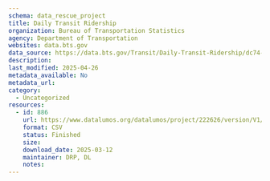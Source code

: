 ```yaml
---
schema: data_rescue_project 
title: Daily Transit Ridership
organization: Bureau of Transportation Statistics
agency: Department of Transportation
websites: data.bts.gov
data_source: https://data.bts.gov/Transit/Daily-Transit-Ridership/dc74-f8qd/about_data
description: 
last_modified: 2025-04-26
metadata_available: No
metadata_url: 
category:
  - Uncategorized
resources:
  - id: 886
    url: https://www.datalumos.org/datalumos/project/222626/version/V1/view
    format: CSV
    status: Finished
    size: 
    download_date: 2025-03-12
    maintainer: DRP, DL
    notes: 
---
```

